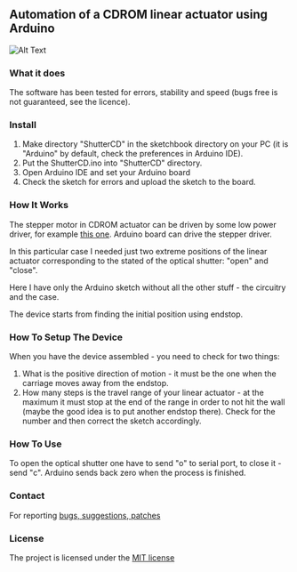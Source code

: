 ## Automation of a CDROM linear actuator using Arduino

![Alt Text](https://github.com/serhiykobyakov/CDROM_linear_actuator_automatization/blob/main/howitworks.gif)

### What it does

The software has been tested for errors, stability and speed (bugs free is not guaranteed, see the licence).

### Install

1. Make directory "ShutterCD" in the sketchbook directory on your PC (it is "Arduino" by default, check the preferences in Arduino IDE).
2. Put the ShutterCD.ino into "ShutterCD" directory.
3. Open Arduino IDE and set your Arduino board
4. Check the sketch for errors and upload the sketch to the board.


### How It Works
The stepper motor in CDROM actuator can be driven by some low power driver, for example [this one](https://learn.sparkfun.com/tutorials/easy-driver-hook-up-guide/all).
 Arduino board can drive the stepper driver.

In this particular case I needed just two extreme positions of the linear actuator corresponding to the stated of the optical shutter: "open" and "close".

Here I have only the Arduino sketch without all the other stuff - the circuitry and the case.

The device starts from finding the initial position using endstop.

### How To Setup The Device
When you have the device assembled - you need to check for two things:
1. What is the positive direction of motion - it must be the one when the carriage moves away from the endstop.
2. How many steps is the travel range of your linear actuator - at the maximum it must stop at the end of the range in order to not hit the wall (maybe the good idea is to put another endstop there). Check for the number and then correct the sketch accordingly.


### How To Use
To open the optical shutter one have to send "o" to serial port, to close it - send "c".
Arduino sends back zero when the process is finished.


### Contact
For reporting [bugs, suggestions, patches](https://github.com/serhiykobyakov/CDROM_linear_actuator_automatization/issues)


### License
The project is licensed under the [MIT license](https://github.com/serhiykobyakov/CDROM_linear_actuator_automatization/blob/main/LICENSE)
